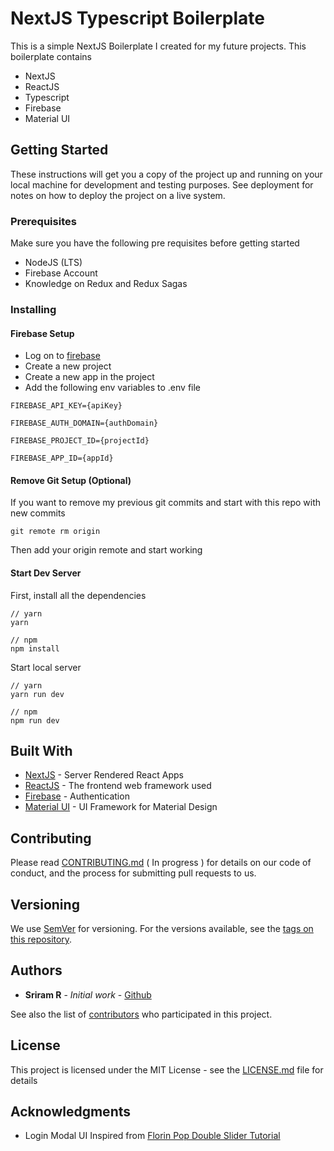 # NextJS Typescript Boilerplate

This is a simple NextJS Boilerplate I created for my future projects.
This boilerplate contains

- NextJS
- ReactJS
- Typescript
- Firebase
- Material UI

## Getting Started

These instructions will get you a copy of the project up and running on your local machine for development and testing purposes. See deployment for notes on how to deploy the project on a live system.

### Prerequisites

Make sure you have the following pre requisites before getting started

- NodeJS (LTS)
- Firebase Account
- Knowledge on Redux and Redux Sagas

### Installing

#### Firebase Setup

- Log on to [firebase](https://console.firebase.google.com)
- Create a new project
- Create a new app in the project
- Add the following env variables to .env file

```
FIREBASE_API_KEY={apiKey}

FIREBASE_AUTH_DOMAIN={authDomain}

FIREBASE_PROJECT_ID={projectId}

FIREBASE_APP_ID={appId}
```

#### Remove Git Setup (Optional)

If you want to remove my previous git commits and start with this repo with new commits

```
git remote rm origin
```

Then add your origin remote and start working

#### Start Dev Server

First, install all the dependencies
```
// yarn
yarn

// npm
npm install
```

Start local server

```
// yarn
yarn run dev

// npm
npm run dev
```

## Built With

- [NextJS](https://nextjs.org/) - Server Rendered React Apps
- [ReactJS](https://reactjs.org/) - The frontend web framework used
- [Firebase](https://console.firebase.google.com) - Authentication
- [Material UI](https://material-ui.com/) - UI Framework for Material Design

## Contributing

Please read [CONTRIBUTING.md](https://gist.github.com/PurpleBooth/b24679402957c63ec426) ( In progress ) for details on our code of conduct, and the process for submitting pull requests to us.

## Versioning

We use [SemVer](http://semver.org/) for versioning. For the versions available, see the [tags on this repository](https://github.com/sriramr98/NextJS-Typescript-Template/tags).

## Authors

- **Sriram R** - _Initial work_ - [Github](https://github.com/sriramr98)

See also the list of [contributors](https://github.com/sriramr98/NextJS-Typescript-Template/graphs/contributors) who participated in this project.

## License

This project is licensed under the MIT License - see the [LICENSE.md](LICENSE.md) file for details

## Acknowledgments

- Login Modal UI Inspired from [Florin Pop Double Slider Tutorial](https://www.florin-pop.com/blog/2019/03/double-slider-sign-in-up-form/)

